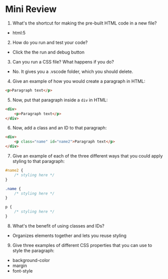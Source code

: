 # Mini Review

1. What's the shortcut for making the pre-built HTML code in a new file?

- html:5

2. How do you run and test your code?

- Click the the run and debug button

3. Can you run a CSS file? What happens if you do?

- No. It gives you a .vscode folder, which you should delete.

4. Give an example of how you would create a paragraph in HTML:

```html
<p>Paragraph text</p>
```

5. Now, put that paragraph inside a `div` in HTML:

```html
<div>
    <p>Paragraph text</p>
</div>
```

6. Now, add a class and an ID to that paragraph:

```html
<div>
    <p class="name" id="name2">Paragraph text</p>
</div>
```

7. Give an example of each of the three different ways that you could apply styling to that paragraph:

```css
#name2 {
    /* styling here */
}

.name {
    /* styling here */
}

p {
    /* styling here */
}
```

8. What's the benefit of using classes and IDs?

- Organizes elements together and lets you reuse styling

9. Give three examples of different CSS properties that you can use to style the paragraph:

- background-color
- margin
- font-style
